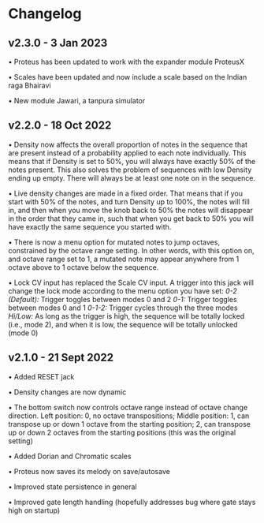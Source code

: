 # Changelog

## v2.3.0 - 3 Jan 2023

• Proteus has been updated to work with the expander module ProteusX

• Scales have been updated and now include a scale based on the Indian raga Bhairavi

• New module Jawari, a tanpura simulator

## v2.2.0 - 18 Oct 2022

• Density now affects the overall proportion of notes in the sequence that are present instead of a probability applied to each note individually. This means that if Density is set to 50%, you will always have exactly 50% of the notes present. This also solves the problem of sequences with low Density ending up empty. There will always be at least one note on in the sequence. 

• Live density changes are made in a fixed order. That means that if you start with 50% of the notes, and turn Density up to 100%, the notes will fill in, and then when you move the knob back to 50% the notes will disappear in the order that they came in, such that when you get back to 50% you will have exactly the same sequence you started with. 

• There is now a menu option for mutated notes to jump octaves, constrained by the octave range setting. In other words, with this option on, and octave range set to 1, a mutated note may appear anywhere from 1 octave above to 1 octave below the sequence. 

• Lock CV input has replaced the Scale CV input. A trigger into this jack will change the lock mode according to the menu option you have set: 
    *0-2 (Default):* Trigger toggles between modes 0 and 2
    *0-1:* Trigger toggles between modes 0 and 1
    *0-1-2:* Trigger cycles through the three modes
    *Hi/Low:* As long as the trigger is high, the sequence will be totally locked (i.e., mode 2), and when it is low, the  sequence will be totally unlocked (mode 0)


## v2.1.0 - 21 Sept 2022

• Added RESET jack

• Density changes are now dynamic

• The bottom switch now controls octave range instead of octave change direction. Left position: 0, no octave transpositions; Middle position: 1, can transpose up or down 1 octave from the starting position; 2, can transpose up or down 2 octaves from the starting positions (this was the original setting)

• Added Dorian and Chromatic scales

• Proteus now saves its melody on save/autosave

• Improved state persistence in general

• Improved gate length handling (hopefully addresses bug where gate stays high on startup)


